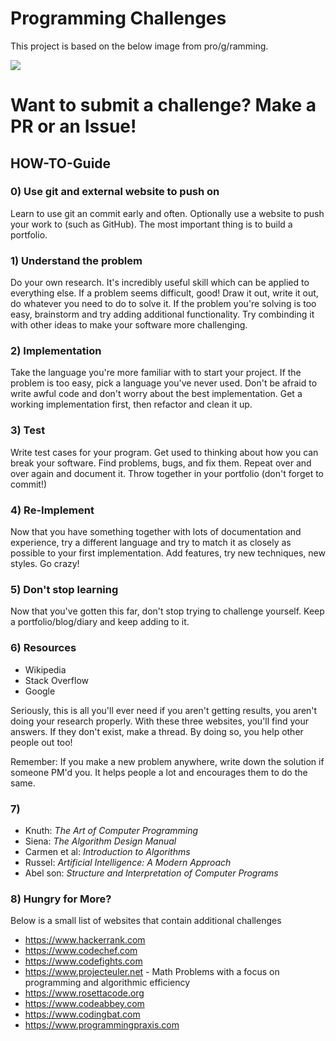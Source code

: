 # Programming Challenges

This project is based on the below image from pro/g/ramming.

![](https://jcdn.io/programming-challenges-v4.0.png)

# Want to submit a challenge? Make a PR or an Issue!

## HOW-TO-Guide

### 0) Use git and external website to push on
Learn to use git an commit early and often. Optionally use a website to push your work to (such as GitHub). The most important thing is to build a portfolio.

### 1) Understand the problem
Do your own research. It's incredibly useful skill which can be applied to everything else. If a problem seems difficult, good! Draw it out, write it out, do whatever you need to do to solve it. If the problem you're solving is too easy, brainstorm and try adding additional functionality. Try combinding it with other ideas to make your software more challenging.

### 2) Implementation
Take the language you're more familiar with to start your project. If the problem is too easy, pick a language you've never used. Don't be afraid to write awful code and don't worry about the best implementation. Get a working implementation first, then refactor and clean it up.

### 3) Test
Write test cases for your program. Get used to thinking about how you can break your software. Find problems, bugs, and fix them. Repeat over and over again and document it. Throw together in your portfolio (don't forget to commit!)

### 4) Re-Implement
Now that you have something together with lots of documentation and experience, try a different language and try to match it as closely as possible to your first implementation. Add features, try new techniques, new styles. Go crazy!

### 5) Don't stop learning
Now that you've gotten this far, don't stop trying to challenge yourself. Keep a portfolio/blog/diary and keep adding to it.

### 6) Resources
- Wikipedia
- Stack Overflow
- Google

Seriously, this is all you'll ever need if you aren't getting results, you aren't doing your research properly. With these three websites, you'll find your answers. If they don't exist, make a thread. By doing so, you help other people out too!

Remember: If you make a new problem anywhere, write down the solution if someone PM'd you. It helps people a lot and encourages them to do the same.

### 7)
- Knuth: *The Art of Computer Programming*
- Siena: *The Algorithm Design Manual*
- Carmen et al: *Introduction to Algorithms*
- Russel: *Artificial Intelligence: A Modern Approach*
- Abel son: *Structure and Interpretation of Computer Programs*

### 8) Hungry for More?
Below is a small list of websites that contain additional challenges
- https://www.hackerrank.com
- https://www.codechef.com
- https://www.codefights.com
- https://www.projecteuler.net - Math Problems with a focus on programming and algorithmic efficiency
- https://www.rosettacode.org
- https://www.codeabbey.com
- https://www.codingbat.com
- https://www.programmingpraxis.com